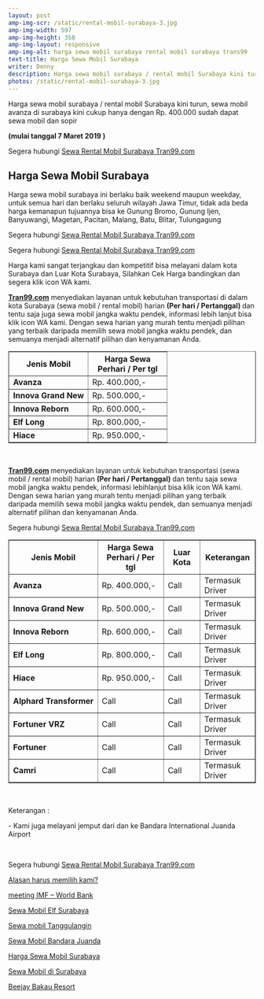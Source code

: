 ```yaml
---
layout: post
amp-img-scr: /static/rental-mobil-surabaya-3.jpg
amp-img-width: 597
amp-img-height: 358
amp-img-layout: responsive
amp-img-alt: harga sewa mobil surabaya rental mobil surabaya trans99
text-title: Harga Sewa Mobil Surabaya
writer: Denny
description: Harga sewa mobil surabaya / rental mobil Surabaya kini turun Hubungi / WA ke 081-330-548-581 sudah dapat sewa mobil
photos: /static/rental-mobil-surabaya-3.jpg
---
```

<p class="post">Harga sewa mobil surabaya / rental mobil Surabaya kini turun, sewa mobil avanza di surabaya kini cukup hanya dengan Rp. 400.000 sudah dapat sewa mobil dan sopir 

<strong>(mulai tanggal 7 Maret 2019 )</strong></p>
<p class="post">Segera hubungi <a href="https://tran99.com/">Sewa Rental Mobil Surabaya Tran99.com</a></p>

<h2 class="post">Harga Sewa Mobil Surabaya</h2>
<p class="post">Harga sewa mobil surabaya ini berlaku baik weekend maupun weekday, untuk semua hari dan berlaku seluruh wilayah Jawa Timur, tidak ada beda harga kemanapun tujuannya bisa ke Gunung Bromo, Gunung Ijen, Banyuwangi, Magetan, Pacitan, Malang, Batu, Blitar, Tulungagung</p>
<p class="post">Segera hubungi <a href="https://tran99.com/">Sewa Rental Mobil Surabaya Tran99.com</a></p>
<p class="post">Segera hubungi <a href="https://tran99.com/">Sewa Rental Mobil Surabaya Tran99.com</a></p>
<p class="post">Harga kami sangat terjangkau dan kompetitif bisa melayani dalam kota Surabaya dan Luar Kota Surabaya, Silahkan Cek Harga bandingkan dan segera klik icon WA kami.</p>
<p class="post"><strong><a href="https://tran99.com/product/" target="_blank" rel="noopener" title="Harga sewa mobil surabaya">Tran99.com</a></strong> menyediakan layanan untuk kebutuhan transportasi di dalam kota Surabaya (sewa mobil / rental mobil) harian <strong>(Per hari / Pertanggal) </strong> dan tentu saja juga sewa mobil jangka waktu pendek, informasi lebih lanjut bisa klik icon WA kami. Dengan sewa harian yang murah tentu menjadi pilihan yang terbaik daripada memilih sewa mobil jangka waktu pendek, dan semuanya menjadi alternatif pilihan dan kenyamanan Anda.</p>
<table border="1" cellspacing="0" cellpadding="5" width="100%">
    <tbody>
        <tr>
            <th width="50%"><span><strong>Jenis Mobil</strong></span></th>
            <th width="50%"><span><strong>Harga Sewa</strong><br>Perhari / Per tgl</span></th>
        </tr>
        <tr>
            <td><strong>Avanza</strong></td>
            <td><span>Rp.&nbsp;</span><span>400.000,-</span></td>
        </tr>
        <tr>
            <td><strong>Innova Grand New</strong></td>
            <td><span>Rp.&nbsp;</span><span>500.000,-</span></td>
        </tr>
        <tr>
            <td><strong>Innova Reborn</strong></td>
            <td><span>Rp.&nbsp;</span><span>600.000,-</span></td>
        </tr>
        <tr>
            <td><strong>Elf Long</strong></td>
            <td><span>Rp.&nbsp;</span><span>800.000,-</span></td>
        </tr>
        <tr>
            <td><strong>Hiace</strong></td>
            <td><span>Rp.&nbsp;</span><span>950.000,-</span></td>
        </tr>
    </tbody>
</table>
<br>

<p class="post">
    <span><strong><a href="https://tran99.com/product/" target="_blank" rel="noopener" title="Harga sewa mobil surabaya"><span>Tran99.com</span></a>
    </strong> menyediakan layanan untuk kebutuhan transportasi (sewa mobil / rental mobil) harian <strong>(Per hari / Pertanggal) </strong> dan tentu saja sewa mobil jangka waktu pendek, informasi lebihlanjut bisa klik icon WA kami. Dengan sewa harian yang murah tentu menjadi pilihan yang terbaik daripada memilih sewa mobil jangka waktu pendek, dan semuanya menjadi alternatif pilihan dan kenyamanan Anda.</span>
</p>
<p class="post">Segera hubungi <a href="https://tran99.com/">Sewa Rental Mobil Surabaya Tran99.com</a></p>
<table border="1" cellspacing="0" cellpadding="5" width="100%">
    <tbody>
        <tr>
            <th width="34%"><span><strong>Jenis Mobil</strong></span></th>
            <th width="25%"><span><strong>Harga Sewa</strong><br>Perhari / Per tgl</span> </th>
            <th width="14%"><span><strong>Luar Kota</strong></span></th>
            <th width="14%"><span><strong>Keterangan</strong></span></th>
        </tr>
        <tr>
            <td><strong>Avanza</strong></td>
            <td><span>Rp.&nbsp;</span><span>400.000,-</span></td>
            <td><span>Call</span></td>
            <td><span>Termasuk Driver</span></td>
        </tr>
        <tr>
            <td><strong>Innova Grand New</strong></td>
            <td><span>Rp.&nbsp;</span><span>500.000,-</span></td>
            <td><span>Call</span></td>
            <td><span>Termasuk Driver</span></td>
        </tr>
        <tr>
            <td><strong>Innova Reborn</strong></td>
            <td><span>Rp.&nbsp;</span><span>600.000,-</span></td>
            <td><span>Call</span></td>
            <td><span>Termasuk Driver</span></td>
        </tr>
        <tr>
            <td><strong>Elf Long</strong></td>
            <td><span>Rp.&nbsp;</span><span>800.000,-</span></td>
            <td><span>Call</span></td>
            <td><span>Termasuk Driver</span></td>
        </tr>
        <tr>
            <td><strong>Hiace</strong></td>
            <td><span>Rp.&nbsp;</span><span>950.000,-</span></td>
            <td><span>Call</span></td>
            <td><span>Termasuk Driver</span></td>
        </tr>
        <tr>
            <td><strong>Alphard Transformer</strong></td>
            <td><span>Call&nbsp;</span><span></span></td>
            <td><span>Call</span></td>
            <td><span>Termasuk Driver</span></td>
        </tr>
        <tr>
            <td><strong>Fortuner VRZ</strong></td>
            <td><span>Call&nbsp;</span><span></span></td>
            <td><span>Call</span></td>
            <td><span>Termasuk Driver</span></td>
        </tr>
        <tr>
            <td><strong>Fortuner</strong></td>
            <td><span>Call&nbsp;</span><span></span></td>
            <td><span>Call</span></td>
            <td><span>Termasuk Driver</span></td>
        </tr>
        <tr>
            <td><strong>Camri</strong></td>
            <td><span>Call&nbsp;</span><span></span></td>
            <td><span>Call</span></td>
            <td><span>Termasuk Driver</span></td>
        </tr>
    </tbody>
</table>
<br>
<p class="post">Keterangan :</p>
<p class="post">- Kami juga melayani jemput dari dan ke Bandara International Juanda Airport</p>
<p class="post"><br></p>
<p class="post">Segera hubungi <a href="https://tran99.com/">Sewa Rental Mobil Surabaya Tran99.com</a></p>
<p class="post"><a href="https://tran99.com/2018/11/05/keunggulan-rental-mobil-surabaya/">Alasan harus memilih kami?</a></p>
<p class="post"><a href="https://tran99.com/2018/10/05/rental-annual-meeting-imf-world-bank-di-bali/">meeting IMF – World Bank</a></p>
<p class="post"><a href="https://tran99.com/2018/09/28/sewa-mobil-elf-surabaya/">Sewa Mobil Elf Surabaya</a></p>
<p class="post"><a href="https://tran99.com/2018/08/16/sewa-mobil-tanggulangin/">Sewa mobil Tanggulangin</a></p>
<p class="post"><a href="https://tran99.com/2018/07/23/sewa-mobil-bandara-juanda/">Sewa Mobil Bandara Juanda</a></p>
<p class="post"><a href="https://tran99.com/2018/06/21/harga-sewa-mobil-surabaya/">Harga Sewa Mobil Surabaya</a></p>
<p class="post"><a href="https://tran99.com/2018/05/27/sewa-mobil-di-surabaya/">Sewa Mobil di Surabaya</a></p>
<p class="post"><a href="https://tran99.com/2018/04/12/beejay-bakau-resort/">Beejay Bakau Resort</a></p>
<p class="post"><br></p>